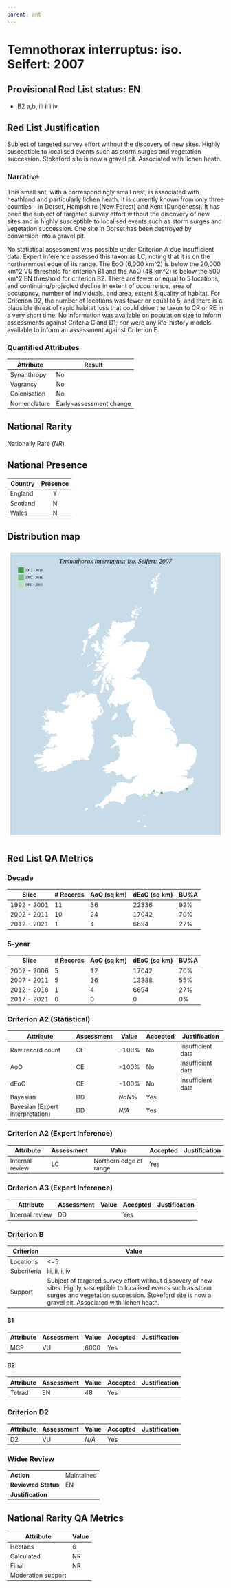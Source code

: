 ```yaml
---
parent: ant
---
```


# Temnothorax interruptus: iso. Seifert: 2007

## Provisional Red List status: EN
- B2 a,b, iii
ii
i
iv

## Red List Justification
Subject of targeted survey effort without the discovery of new sites. Highly susceptible to localised events such as storm surges and vegetation succession. Stokeford site is now a gravel pit. Associated with lichen heath.
### Narrative
This small ant, with a correspondingly small nest, is associated with heathland and particularly lichen heath. It is currently known from only three counties – in Dorset, Hampshire (New Forest) and Kent (Dungeness). It has been the subject of targeted survey effort without the discovery of new sites and is highly susceptible to localised events such as storm surges and vegetation succession. One site in Dorset has been destroyed by conversion into a gravel pit.

No statistical assessment was possible under Criterion A due insufficient data. Expert inference assessed this taxon as LC, noting that it is on the northernmost edge of its range. The EoO (6,000 km^2) is below the 20,000 km^2 VU threshold for criterion B1 and the AoO (48 km^2) is below the 500 km^2 EN threshold for criterion B2. There are fewer or equal to 5 locations, and continuing/projected decline in extent of occurrence, area of occupancy, number of individuals, and area, extent & quality of habitat. For Criterion D2, the number of locations was fewer or equal to 5, and there is a plausible threat of rapid habitat loss that could drive the taxon to CR or RE in a very short time. No information was available on population size to inform assessments against Criteria C and D1; nor were any life-history models available to inform an assessment against Criterion E.
### Quantified Attributes
|Attribute|Result|
|---|---|
|Synanthropy|No|
|Vagrancy|No|
|Colonisation|No|
|Nomenclature|Early-assessment change|


## National Rarity
Nationally Rare (*NR*)

## National Presence
|Country|Presence
|---|:-:|
|England|Y|
|Scotland|N|
|Wales|N|


## Distribution map
![](../map/624.svg)

## Red List QA Metrics
### Decade
| Slice | # Records | AoO (sq km) | dEoO (sq km) |BU%A |
|---|---|---|---|---|
|1992 - 2001|11|36|22336|92%|
|2002 - 2011|10|24|17042|70%|
|2012 - 2021|1|4|6694|27%|
### 5-year
| Slice | # Records | AoO (sq km) | dEoO (sq km) |BU%A |
|---|---|---|---|---|
|2002 - 2006|5|12|17042|70%|
|2007 - 2011|5|16|13388|55%|
|2012 - 2016|1|4|6694|27%|
|2017 - 2021|0|0|0|0%|
### Criterion A2 (Statistical)
|Attribute|Assessment|Value|Accepted|Justification
|---|---|---|---|---|
|Raw record count|CE|-100%|No|Insufficient data|
|AoO|CE|-100%|No|Insufficient data|
|dEoO|CE|-100%|No|Insufficient data|
|Bayesian|DD|*NaN*%|Yes||
|Bayesian (Expert interpretation)|DD|*N/A*|Yes||
### Criterion A2 (Expert Inference)
|Attribute|Assessment|Value|Accepted|Justification
|---|---|---|---|---|
|Internal review|LC|Northern edge of range|Yes||
### Criterion A3 (Expert Inference)
|Attribute|Assessment|Value|Accepted|Justification
|---|---|---|---|---|
|Internal review|DD||Yes||
### Criterion B
|Criterion| Value|
|---|---|
|Locations|<=5|
|Subcriteria|iii, ii, i, iv|
|Support|Subject of targeted survey effort without discovery of new sites. Highly susceptible to localised events such as storm surges and vegetation succession. Stokeford site is now a gravel pit. Associated with lichen heath.|
#### B1
|Attribute|Assessment|Value|Accepted|Justification
|---|---|---|---|---|
|MCP|VU|6000|Yes||
#### B2
|Attribute|Assessment|Value|Accepted|Justification
|---|---|---|---|---|
|Tetrad|EN|48|Yes||
### Criterion D2
|Attribute|Assessment|Value|Accepted|Justification
|---|---|---|---|---|
|D2|VU|*N/A*|Yes||
### Wider Review
|  |  |
|---|---|
|**Action**|Maintained|
|**Reviewed Status**|EN|
|**Justification**||


## National Rarity QA Metrics
|Attribute|Value|
|---|---|
|Hectads|6|
|Calculated|NR|
|Final|NR|
|Moderation support||



